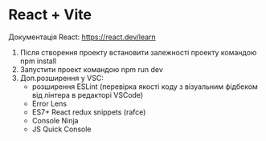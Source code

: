# React + Vite

Документація React: https://react.dev/learn

1. Після створення проекту встановити залежності проекту командою
   npm install
2. Запустити проект командою
   npm run dev
3. Доп.розширення у VSC:
   - розширення ESLint (перевірка якості коду з візуальним фідбеком від лінтера в редакторі VSCode)
   - Error Lens
   - ES7+ React redux snippets (rafce)
   - Console Ninja
   - JS Quick Console
